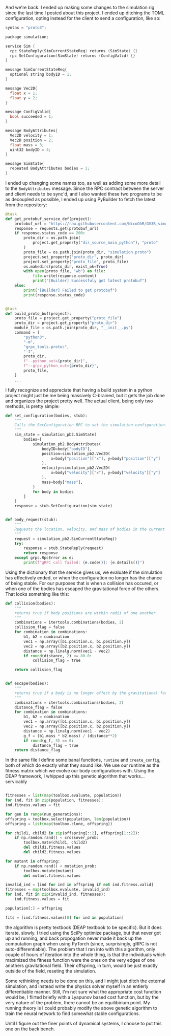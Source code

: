 And we're back. I ended up making some changes to the simulation rig since
the last time I posted about this project. I ended up ditching the TOML
configuration, opting instead for the client to send a configuration, like
so:

```c++
syntax = "proto3";

package simulation;

service Sim {
  rpc StateReply(SimCurrentStateReq) returns (SimState) {}
  rpc SetConfiguration(SimState) returns (ConfigValid) {}
}

message SimCurrentStateReq{
  optional string bodyID = 1;
}

message Vec2D{
  float x = 1;
  float y = 2;
}

message ConfigValid{
  bool succeeded = 1;
}

message BodyAttributes{
  Vec2D velocity = 1;
  Vec2D position = 2;
  float mass = 3;
  uint32 bodyID = 4;
}

message SimState{
  repeated BodyAttributes bodies = 1;
}
```

I ended up changing some names too, as well as adding some more detail to
the ``BodyAttributes`` message. Since the RPC contract between the server
and client needs to be sync'd, and I also wanted these two programs to be
as decoupled as possible, I ended up using PyBuilder to fetch the latest
from the repository:

```Python
@task
def get_protobuf_service_def(project):
    protobuf_url = "https://raw.githubusercontent.com/NicoOhR/GV3B_simulation/refs/heads/main/proto/simulation.proto"
    response = requests.get(protobuf_url)
    if response.status_code == 200:
        proto_dir = os.path.join(
            project.get_property("dir_source_main_python"), "proto"
        )
        proto_file = os.path.join(proto_dir, "simulation.proto")
        project.set_property("proto_dir", proto_dir)
        project.set_property("proto_file", proto_file)
        os.makedirs(proto_dir, exist_ok=True)
        with open(proto_file, "wb") as file:
            file.write(response.content)
            print("[Builder] Successfuly got latest protobuf")
    else:
        print("[Builder] Failed to get protobuf")
        print(response.status_code)


@task
def build_proto_buf(project):
    proto_file = project.get_property("proto_file")
    proto_dir = project.get_property("proto_dir")
    module_file = os.path.join(proto_dir, "__init__.py")
    command = [
        "python3",
        "-m",
        "grpc_tools.protoc",
        "-I",
        proto_dir,
        f"--python_out={proto_dir}",
        f"--grpc_python_out={proto_dir}",
        proto_file,
    ]
    ...
```

I fully recognize and appreciate that having a build system in a python
project might just be me being massively C-brained, but it gets the job
done and organizes the project pretty well. The actual client, being only
two methods, is pretty simple:

```python
def set_configuration(bodies, stub):
    """
    Calls the SetConfiguration RPC to set the simulation configuration.
    """
    sim_state = simulation_pb2.SimState(
        bodies=[
            simulation_pb2.BodyAttributes(
                bodyID=body["bodyID"],
                position=simulation_pb2.Vec2D(
                    x=body["position"]["x"], y=body["position"]["y"]
                ),
                velocity=simulation_pb2.Vec2D(
                    x=body["velocity"]["x"], y=body["velocity"]["y"]
                ),
                mass=body["mass"],
            )
            for body in bodies
        ]
    )
    response = stub.SetConfiguration(sim_state)


def body_request(stub):
    """
    Requests the location, velocity, and mass of bodies in the current simulation
    """
    request = simulation_pb2.SimCurrentStateReq()
    try:
        response = stub.StateReply(request)
        return response
    except grpc.RpcError as e:
        print(f"gRPC call failed: {e.code()}: {e.details()}")
```

Using the dictionary that the service gives us, we evaluate if the
simulation has effectively ended, or when the configuration no longer has
the chance of being stable. For our purposes that is when a collision has
occured, or when one of the bodies has escaped the gravitational force of
the others. That looks something like this:

```Python
def collision(bodies):
    """
    returns true if body positions are within radii of one another
    """
    combinations = itertools.combinations(bodies, 2)
    collision_flag = false
    for combination in combinations:
        b1, b2 = combination
        vec1 = np.array([b1.position.x, b1.position.y])
        vec2 = np.array([b2.position.x, b2.position.y])
        distance = np.linalg.norm(vec1 - vec2)
        if round(distance, 2) <= 80.0:
            collision_flag = true

    return collision_flag


def escape(bodies):
    """
    returns true if a body is no longer effect by the gravitational force of one of the others
    """
    combinations = itertools.combinations(bodies, 2)
    distance_flag = false
    for combination in combinations:
        b1, b2 = combination
        vec1 = np.array([b1.position.x, b1.position.y])
        vec2 = np.array([b2.position.x, b2.position.y])
        distance = np.linalg.norm(vec1 - vec2)
        g_f = (b1.mass * b2.mass) / (distance**2)
        if round(g_f, 3) == 0:
            distance_flag = true
    return distance_flag
```

In the same file I define some banal functions, ``runtime`` and
``create_config``, both of which do exactly what they sound like. We use
our runtime as the fitness matrix which we evolve our body configurations
with. Using the DEAP framework, I whipped up this genetic algorithm that
works... servicably

```Python

fitnesses = list(map(toolbox.evaluate, population))
for ind, fit in zip(population, fitnesses):
ind.fitness.values = fit

for gen in range(num_generations):
offspring = toolbox.select(population, len(population))
offspring = list(map(toolbox.clone, offspring))

for child1, child2 in zip(offspring[::2], offspring[1::2]):
    if np.random.rand() < crossover_prob:
        toolbox.mate(child1, child2)
        del child1.fitness.values
        del child2.fitness.values

for mutant in offspring:
    if np.random.rand() < mutation_prob:
        toolbox.mutate(mutant)
        del mutant.fitness.values

invalid_ind = [ind for ind in offspring if not ind.fitness.valid]
fitnesses = map(toolbox.evaluate, invalid_ind)
for ind, fit in zip(invalid_ind, fitnesses):
    ind.fitness.values = fit

population[:] = offspring

fits = [ind.fitness.values[0] for ind in population]
```

the algorithm is pretty textbook (DEAP textbook to be specific). But it
does iterate, slowly. I tried using the SciPy optimize package, but that
never got up and running, and back propogation never made it back up the
computation graph when using PyTorch (since, surprisingly, gRPC is not
auto-differentiable). The problem that I ran into with this algorithm,
only couple of hours of iteration into the whole thing, is that the
individuals which maximized the fitness function were the ones on the very
edges of one anothers gravitational field. Their offspring, in turn, would
be just exactly outside of the field, reseting the simulation.

Some rethinking needs to be done on this, and I might just ditch the
external simulation, and instead write the physics solver myself in an
entierly differentiable manner. Still, I'm not sure what the appropriate
cost function would be, I flirted briefly with a Lyapunov based cost
function, but by the very nature of the problem, there cannot be an
equilibirium point. My running theory is I could probably modify the above
genetic algorithm to train the neural network to find somewhat stable
configurations.

Until I figure out the finer points of dynamical systems, I choose to put
this one on the back bench.
